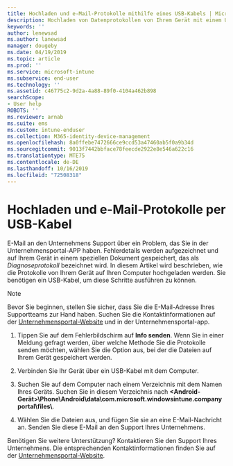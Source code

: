 ```yaml
---
title: Hochladen und e-Mail-Protokolle mithilfe eines USB-Kabels | Microsoft-Dokumentation
description: Hochladen von Datenprotokollen von Ihrem Gerät mit einem USB-Kabel
keywords: ''
author: lenewsad
ms.author: lanewsad
manager: dougeby
ms.date: 04/19/2019
ms.topic: article
ms.prod: ''
ms.service: microsoft-intune
ms.subservice: end-user
ms.technology: ''
ms.assetid: c46775c2-9d2a-4a88-89f0-4104a462b898
searchScope:
- User help
ROBOTS: ''
ms.reviewer: arnab
ms.suite: ems
ms.custom: intune-enduser
ms.collection: M365-identity-device-management
ms.openlocfilehash: 8a0ffebe7472666ce9ccd53a47460ab5f0a9b34d
ms.sourcegitcommit: 9013f7442bbface78feecde2922e8e546a622c16
ms.translationtype: MTE75
ms.contentlocale: de-DE
ms.lasthandoff: 10/16/2019
ms.locfileid: "72508318"
---
```

# <a name="upload-and-email-logs-using-a-usb-cable"></a>Hochladen und e-Mail-Protokolle per USB-Kabel

E-Mail an den Unternehmens Support über ein Problem, das Sie in der Unternehmensportal-APP haben. Fehlerdetails werden aufgezeichnet und auf Ihrem Gerät in einem speziellen Dokument gespeichert, das als _Diagnoseprotokoll_ bezeichnet wird. In diesem Artikel wird beschrieben, wie die Protokolle von Ihrem Gerät auf Ihren Computer hochgeladen werden. Sie benötigen ein USB-Kabel, um diese Schritte ausführen zu können.   

> [!Note]
> Bevor Sie beginnen, stellen Sie sicher, dass Sie die E-Mail-Adresse Ihres Supportteams zur Hand haben. Suchen Sie die Kontaktinformationen auf der [Unternehmensportal-Website](https://go.microsoft.com/fwlink/?linkid=2010980) und in der Unternehmensportal-app. 

1. Tippen Sie auf dem Fehlerbildschirm auf **Info senden**. Wenn Sie in einer Meldung gefragt werden, über welche Methode Sie die Protokolle senden möchten, wählen Sie die Option aus, bei der die Dateien auf Ihrem Gerät gespeichert werden.  

2. Verbinden Sie Ihr Gerät über ein USB-Kabel mit dem Computer. 

3. Suchen Sie auf dem Computer nach einem Verzeichnis mit dem Namen Ihres Geräts. Suchen Sie in diesem Verzeichnis nach <strong><Android-Gerät>\Phone\Android\data\com.microsoft.windowsintune.companyportal\files\\</strong>.

4. Wählen Sie die Dateien aus, und fügen Sie sie an eine E-Mail-Nachricht an. Senden Sie diese E-Mail an den Support Ihres Unternehmens.

Benötigen Sie weitere Unterstützung? Kontaktieren Sie den Support Ihres Unternehmens. Die entsprechenden Kontaktinformationen finden Sie auf der [Unternehmensportal-Website](https://go.microsoft.com/fwlink/?linkid=2010980).
